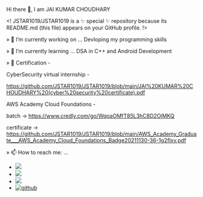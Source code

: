 Hi there 👋, I am JAI KUMAR CHOUDHARY

<! JSTAR1019/JSTAR1019 is a ✨ special ✨ repository because its README.md (this file) appears on your GitHub profile. !>

» 🔭 I’m currently working on ... Devloping my programming skills

» 🌱 I’m currently learning ... DSA in C++ and Android Development

» 📑 Certification -

  CyberSecurity virtual internship -
  
   https://github.com/JSTAR1019/JSTAR1019/blob/main/JAI%20KUMAR%20CHOUDHARY%20(cyber%20security%20certificate).pdf
   
  AWS Academy Cloud Foundations -

   batch -> https://www.credly.com/go/WqoaOMfT85L3hC8D2OjMKQ
   
   certificate -> https://github.com/JSTAR1019/JSTAR1019/blob/main/AWS_Academy_Graduate___AWS_Academy_Cloud_Foundations_Badge20211130-36-1g2flxv.pdf
   
» 📫 How to reach me: ... 

- <a href="mailto:jai51417@gmail.com"><img src="https://img.shields.io/badge/Gmail-D14836?style=for-the-badge&logo=gmail&logoColor=white"></a>
- [<img src = "https://img.shields.io/badge/twitter-%2320A1F1.svg?&style=for-the-badge&logo=twitter&logoColor=white">](https://twitter.com/_inmical_beast)
- [<img src="https://img.shields.io/badge/linkedin-%230077B5.svg?&style=for-the-badge&logo=linkedin&logoColor=white" />](https://www.linkedin.com/JAI-KUMAR-57a760197)
- <a href="https://github.com/JSTAR1019" target="_blank">
  <img src=https://img.shields.io/badge/github-%2324292e.svg?&style=for-the-badge&logo=github&logoColor=white alt=github style="margin-bottom: 5px;" />
</a>
